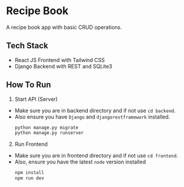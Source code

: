# Recipe Book

A recipe book app with basic CRUD operations.

## Tech Stack
- React JS Frontend with Tailwind CSS
- Django Backend with REST and SQLite3

## How To Run
1. Start API (Server)
- Make sure you are in backend directory and if not use `cd backend`.
- Also ensure you have `Django` and `djangorestframework` installed.
  ```bash
  python manage.py migrate
  python manage.py runserver
  ```
2. Run Frontend
- Make sure you are in frontend directory and if not use `cd frontend`.
- Also, ensure you have the latest `node` version installed
   ```bash
   npm install
   npm run dev
   ```
